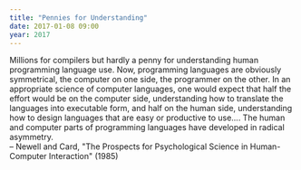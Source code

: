 ```yaml
---
title: "Pennies for Understanding"
date: 2017-01-08 09:00
year: 2017
---
```


<p>
  Millions for compilers but hardly a penny for understanding human
  programming language use. Now, programming languages are obviously
  symmetrical, the computer on one side, the programmer on the
  other. In an appropriate science of computer languages, one would
  expect that half the effort would be on the computer side,
  understanding how to translate the languages into executable form,
  and half on the human side, understanding how to design languages
  that are easy or productive to use.... The human and computer parts
  of programming languages have developed in radical asymmetry.
  <br>
  – Newell and Card, "The Prospects for Psychological Science in Human-Computer Interaction" (1985)
</p>
